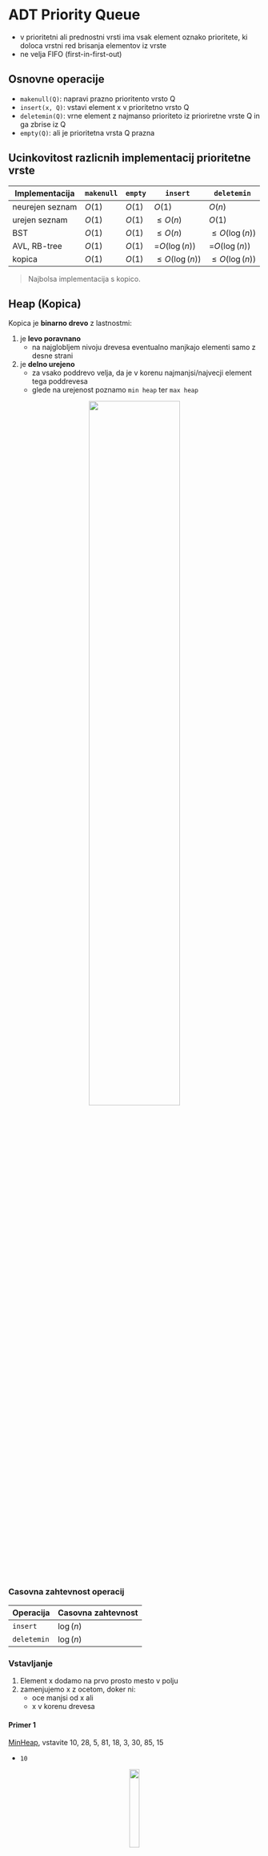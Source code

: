 # ADT Priority Queue

- v prioritetni ali prednostni vrsti ima vsak element oznako prioritete, ki doloca vrstni red brisanja elementov iz vrste
- ne velja FIFO (first-in-first-out)

## Osnovne operacije

- `makenull(Q)`: napravi prazno prioritento vrsto Q
- `insert(x, Q)`: vstavi element x v prioritetno vrsto Q
- `deletemin(Q)`: vrne element z najmanso prioriteto iz prioriretne vrste Q in ga zbrise iz Q
- `empty(Q)`: ali je prioritetna vrsta Q prazna

## Ucinkovitost razlicnih implementacij prioritetne vrste

| Implementacija  | `makenull` | `empty` | `insert`          | `deletemin`       |
| --------------- | ---------- | ------- | ----------------- | ----------------- |
| neurejen seznam | $O(1)$     | $O(1)$  | $O(1)$            | $O(n)$            |
| urejen seznam   | $O(1)$     | $O(1)$  | $\leq O(n)$       | $O(1)$            |
| BST             | $O(1)$     | $O(1)$  | $\leq O(n)$       | $\leq O(\log(n))$ |
| AVL, RB-tree    | $O(1)$     | $O(1)$  | =$O(\log(n))$     | =$O(\log(n))$     |
| kopica          | $O(1)$     | $O(1)$  | $\leq O(\log(n))$ | $\leq O(\log(n))$ |

> Najbolsa implementacija s kopico.

## Heap (Kopica)

Kopica je **binarno drevo** z lastnostmi:

1. je **levo poravnano**
   - na najglobljem nivoju drevesa eventualno manjkajo elementi samo z desne strani
1. je **delno urejeno**
   - za vsako poddrevo velja, da je v korenu najmanjsi/najvecji element tega poddrevesa
   - glede na urejenost poznamo `min heap` ter `max heap`

<p align="center"><img src="./images/pq-kopica.png" width="60%"></p>

### Casovna zahtevnost operacij

| Operacija   | Casovna zahtevnost |
| ----------- | ------------------ |
| `insert`    | $\log(n)$          |
| `deletemin` | $\log(n)$          |

### Vstavljanje

1. Element x dodamo na prvo prosto mesto v polju
1. zamenjujemo x z ocetom, doker ni:
   - oce manjsi od x ali
   - x v korenu drevesa

#### Primer 1

<u>MinHeap</u>, vstavite 10, 28, 5, 81, 18, 3, 30, 85, 15

- `10`
<p align="center"><img src="./images/heap-vstavljanje-10.png" width="20%"></p>

- `28`
<p align="center"><img src="./images/heap-vstavljanje-28.png" width="20%"></p>

- `5`
<p align="center"><img src="./images/heap-vstavljanje-5.png" width="60%"></p>

- `81`
<p align="center"><img src="./images/heap-vstavljanje-81.png" width="60%"></p>

- `18`
<p align="center"><img src="./images/heap-vstavljanje-18.png" width="60%"></p>

- `3`
<p align="center"><img src="./images/heap-vstavljanje-3.png" width="60%"></p>

- `30`
<p align="center"><img src="./images/heap-vstavljanje-30.png" width="60%"></p>

- `85`
<p align="center"><img src="./images/heap-vstavljanje-85.png" width="60%"></p>

- `15`
<p align="center"><img src="./images/heap-vstavljanje-15.png" width="60%"></p>

### DeleteMIN

1. Najmansi element se nahaja v korenu
1. Nadomestimo ga z najbolj desnim elementom x na zadnjem nivoju kopice
1. Zaporedno zamenjujemo x z manjsim od obeh sinov, dokler ni:
   - x manjsi od obeh sinov
   - x list drevesa

#### Primer DeleteMIN: Triktrat odstranite najmansi element

<p align="center"><img src="./images/heap-deletemin.png" width="60%"></p>

- `deleteMin`
<p align="center"><img src="./images/heap-deletemin2.png" width="100%"></p>

- `deleteMin`
<p align="center"><img src="./images/heap-deletemin3.png" width="100%"></p>

- `deleteMin`
<p align="center"><img src="./images/heap-deletemin4.png" width="100%"></p>

### Decreasekey (fibonacciHeap implementation)

> Ce zelimo ucinkovito decreasekey implementacijo mora imeti vsak element v kopici se kazalec nanj da ga lahko najdemo v trenutku `fibonacciheap`
> tako dobimo casovno zahtevnost $\log(n)$

`decreasekey(x,k,Q)`: elementu z v kopici zamnsamo kljuc za k

- Primer 23 -> 2

<p align="center"><img src="./images/decrease-key.png" width="30%"></p>

### Izgradnja kopice

- Kopico z $n$ elementi zgradimo v casu reda:

  - $O(n\cdot\log(n))$, ce n-krat uporabimo `insert`
  - $O(n)$, ce so vsi elementi podani na zacetku
    1. elemente najprej kar v poljubnem vrstnem redu posatvimo v kopico, ki je tako levo poravnana
    2. Kopico urejamo po nivojih od spodaj navzgor

- Primer:
  1. elemente v poljubnem vrstnem redu postavimo v kopico
  1. Urejamo po nivojih (od spodnjega do zgornjega)

<p align="center"><img src="./images/pq-heap-gradnja.png" width="30%"></p>

### Implementacija kopice s poljem

- obicajno na indeksu 0 hranimo `maxint` oziroma `minint`

<p align="center"><img src="./images/pq-kopica-polje.png" width="100%"></p>

- ce z i oznacimo indeks vozlisca, potem velja:
  - $2\cdot i$: **indeks levega sina**
  - $2\cdot i + 1$: **indeks desnega sina**
  - $\frac{i}{2}$: **indeks oceta**

#### Implementacija (python)

- Implementacija MinHeap (MaxHeap identicno)

```python
import sys

class MinHeap:

    def __init__(self, maxsize):
        self.maxsize = maxsize
        self.size = 0
        self.Heap = [0]*(self.maxsize + 1)
        self.Heap[0] = -1 * sys.maxsize
        self.FRONT = 1

    # Function to return the position of
    # parent for the node currently
    # at pos
    def parent(self, pos):
        return pos//2

    # Function to return the position of
    # the left child for the node currently
    # at pos
    def leftChild(self, pos):
        return 2 * pos

    # Function to return the position of
    # the right child for the node currently
    # at pos
    def rightChild(self, pos):
        return (2 * pos) + 1

    # Function that returns true if the passed
    # node is a leaf node
    def isLeaf(self, pos):
        if pos >= (self.size//2) and pos <= self.size:
            return True
        return False

    # Function to swap two nodes of the heap
    def swap(self, fpos, spos):
        self.Heap[fpos], self.Heap[spos] = self.Heap[spos], self.Heap[fpos]

    # Function to heapify the node at pos
    def minHeapify(self, pos):

        # If the node is a non-leaf node and greater
        # than any of its child
        if not self.isLeaf(pos):
            if (self.Heap[pos] > self.Heap[self.leftChild(pos)] or
               self.Heap[pos] > self.Heap[self.rightChild(pos)]):

                # Swap with the left child and heapify
                # the left child
                if self.Heap[self.leftChild(pos)] < self.Heap[self.rightChild(pos)]:
                    self.swap(pos, self.leftChild(pos))
                    self.minHeapify(self.leftChild(pos))

                # Swap with the right child and heapify
                # the right child
                else:
                    self.swap(pos, self.rightChild(pos))
                    self.minHeapify(self.rightChild(pos))

    # Function to insert a node into the heap
    def insert(self, element):
        if self.size >= self.maxsize :
            return
        self.size+= 1
        self.Heap[self.size] = element

        current = self.size

        while self.Heap[current] < self.Heap[self.parent(current)]:
            self.swap(current, self.parent(current))
            current = self.parent(current)

    # Function to print the contents of the heap
    def Print(self):
        for i in range(1, (self.size//2)+1):
            print(" PARENT : "+ str(self.Heap[i])+" LEFT CHILD : "+
                                str(self.Heap[2 * i])+" RIGHT CHILD : "+
                                str(self.Heap[2 * i + 1]))

    # Function to build the min heap using
    # the minHeapify function
    def minHeap(self):

        for pos in range(self.size//2, 0, -1):
            self.minHeapify(pos)

    # Function to remove and return the minimum
    # element from the heap
    def remove(self):

        popped = self.Heap[self.FRONT]
        self.Heap[self.FRONT] = self.Heap[self.size]
        self.size-= 1
        self.minHeapify(self.FRONT)
        return popped

if __name__ == "__main__":

    print('The minHeap is ')
    minHeap = MinHeap(15)
    minHeap.insert(5)
    minHeap.insert(3)
    minHeap.insert(17)
    minHeap.insert(10)
    minHeap.insert(84)
    minHeap.insert(19)
    minHeap.insert(6)
    minHeap.insert(22)
    minHeap.insert(9)
    minHeap.minHeap()

    minHeap.Print()
    print("The Min val is " + str(minHeap.remove()))
```

#### Implementation of fibonacciHeap (decreaseKey)

- fibonacciHeap: [fibonacciHeap](https://www.programiz.com/dsa/fibonacci-heap)

```java
 /***********************************************************************
 * File: FibonacciHeap.java
 * Author: Keith Schwarz (htiek@cs.stanford.edu)
 *
 * An implementation of a priority queue backed by a Fibonacci heap,
 * as described by Fredman and Tarjan.  Fibonacci heaps are interesting
 * theoretically because they have asymptotically good runtime guarantees
 * for many operations.  In particular, insert, peek, and decrease-key all
 * run in amortized O(1) time.  dequeueMin and delete each run in amortized
 * O(lg n) time.  This allows algorithms that rely heavily on decrease-key
 * to gain significant performance boosts.  For example, Dijkstra's algorithm
 * for single-source shortest paths can be shown to run in O(m + n lg n) using
 * a Fibonacci heap, compared to O(m lg n) using a standard binary or binomial
 * heap.
 *
 * Internally, a Fibonacci heap is represented as a circular, doubly-linked
 * list of trees obeying the min-heap property.  Each node stores pointers
 * to its parent (if any) and some arbitrary child.  Additionally, every
 * node stores its degree (the number of children it has) and whether it
 * is a "marked" node.  Finally, each Fibonacci heap stores a pointer to
 * the tree with the minimum value.
 *
 * To insert a node into a Fibonacci heap, a singleton tree is created and
 * merged into the rest of the trees.  The merge operation works by simply
 * splicing together the doubly-linked lists of the two trees, then updating
 * the min pointer to be the smaller of the minima of the two heaps.  Peeking
 * at the smallest element can therefore be accomplished by just looking at
 * the min element.  All of these operations complete in O(1) time.
 *
 * The tricky operations are dequeueMin and decreaseKey.  dequeueMin works
 * by removing the root of the tree containing the smallest element, then
 * merging its children with the topmost roots.  Then, the roots are scanned
 * and merged so that there is only one tree of each degree in the root list.
 * This works by maintaining a dynamic array of trees, each initially null,
 * pointing to the roots of trees of each dimension.  The list is then scanned
 * and this array is populated.  Whenever a conflict is discovered, the
 * appropriate trees are merged together until no more conflicts exist.  The
 * resulting trees are then put into the root list.  A clever analysis using
 * the potential method can be used to show that the amortized cost of this
 * operation is O(lg n), see "Introduction to Algorithms, Second Edition" by
 * Cormen, Rivest, Leiserson, and Stein for more details.
 *
 * The other hard operation is decreaseKey, which works as follows.  First, we
 * update the key of the node to be the new value.  If this leaves the node
 * smaller than its parent, we're done.  Otherwise, we cut the node from its
 * parent, add it as a root, and then mark its parent.  If the parent was
 * already marked, we cut that node as well, recursively mark its parent,
 * and continue this process.  This can be shown to run in O(1) amortized time
 * using yet another clever potential function.  Finally, given this function,
 * we can implement delete by decreasing a key to -\infty, then calling
 * dequeueMin to extract it.
 */

import java.util.*; // For ArrayList

/**
 * A class representing a Fibonacci heap.
 *
 * @param T The type of elements to store in the heap.
 * @author Keith Schwarz (htiek@cs.stanford.edu)
 */
public final class FibonacciHeap<T> {
    /* In order for all of the Fibonacci heap operations to complete in O(1),
     * clients need to have O(1) access to any element in the heap.  We make
     * this work by having each insertion operation produce a handle to the
     * node in the tree.  In actuality, this handle is the node itself, but
     * we guard against external modification by marking the internal fields
     * private.
     */
    public static final class Entry<T> {
        private int     mDegree = 0;       // Number of children
        private boolean mIsMarked = false; // Whether this node is marked

        private Entry<T> mNext;   // Next and previous elements in the list
        private Entry<T> mPrev;

        private Entry<T> mParent; // Parent in the tree, if any.

        private Entry<T> mChild;  // Child node, if any.

        private T      mElem;     // Element being stored here
        private double mPriority; // Its priority

        /**
         * Returns the element represented by this heap entry.
         *
         * @return The element represented by this heap entry.
         */
        public T getValue() {
            return mElem;
        }
        /**
         * Sets the element associated with this heap entry.
         *
         * @param value The element to associate with this heap entry.
         */
        public void setValue(T value) {
            mElem = value;
        }

        /**
         * Returns the priority of this element.
         *
         * @return The priority of this element.
         */
        public double getPriority() {
            return mPriority;
        }

        /**
         * Constructs a new Entry that holds the given element with the indicated
         * priority.
         *
         * @param elem The element stored in this node.
         * @param priority The priority of this element.
         */
        private Entry(T elem, double priority) {
            mNext = mPrev = this;
            mElem = elem;
            mPriority = priority;
        }
    }

    /* Pointer to the minimum element in the heap. */
    private Entry<T> mMin = null;

    /* Cached size of the heap, so we don't have to recompute this explicitly. */
    private int mSize = 0;

    /**
     * Inserts the specified element into the Fibonacci heap with the specified
     * priority.  Its priority must be a valid double, so you cannot set the
     * priority to NaN.
     *
     * @param value The value to insert.
     * @param priority Its priority, which must be valid.
     * @return An Entry representing that element in the tree.
     */
    public Entry<T> enqueue(T value, double priority) {
        checkPriority(priority);

        /* Create the entry object, which is a circularly-linked list of length
         * one.
         */
        Entry<T> result = new Entry<T>(value, priority);

        /* Merge this singleton list with the tree list. */
        mMin = mergeLists(mMin, result);

        /* Increase the size of the heap; we just added something. */
        ++mSize;

        /* Return the reference to the new element. */
        return result;
    }

    /**
     * Returns an Entry object corresponding to the minimum element of the
     * Fibonacci heap, throwing a NoSuchElementException if the heap is
     * empty.
     *
     * @return The smallest element of the heap.
     * @throws NoSuchElementException If the heap is empty.
     */
    public Entry<T> min() {
        if (isEmpty())
            throw new NoSuchElementException("Heap is empty.");
        return mMin;
    }

    /**
     * Returns whether the heap is empty.
     *
     * @return Whether the heap is empty.
     */
    public boolean isEmpty() {
        return mMin == null;
    }

    /**
     * Returns the number of elements in the heap.
     *
     * @return The number of elements in the heap.
     */
    public int size() {
        return mSize;
    }

    /**
     * Given two Fibonacci heaps, returns a new Fibonacci heap that contains
     * all of the elements of the two heaps.  Each of the input heaps is
     * destructively modified by having all its elements removed.  You can
     * continue to use those heaps, but be aware that they will be empty
     * after this call completes.
     *
     * @param one The first Fibonacci heap to merge.
     * @param two The second Fibonacci heap to merge.
     * @return A new FibonacciHeap containing all of the elements of both
     *         heaps.
     */
    public static <T> FibonacciHeap<T> merge(FibonacciHeap<T> one, FibonacciHeap<T> two) {
        /* Create a new FibonacciHeap to hold the result. */
        FibonacciHeap<T> result = new FibonacciHeap<T>();

        /* Merge the two Fibonacci heap root lists together.  This helper function
         * also computes the min of the two lists, so we can store the result in
         * the mMin field of the new heap.
         */
        result.mMin = mergeLists(one.mMin, two.mMin);

        /* The size of the new heap is the sum of the sizes of the input heaps. */
        result.mSize = one.mSize + two.mSize;

        /* Clear the old heaps. */
        one.mSize = two.mSize = 0;
        one.mMin  = null;
        two.mMin  = null;

        /* Return the newly-merged heap. */
        return result;
    }

    /**
     * Dequeues and returns the minimum element of the Fibonacci heap.  If the
     * heap is empty, this throws a NoSuchElementException.
     *
     * @return The smallest element of the Fibonacci heap.
     * @throws NoSuchElementException If the heap is empty.
     */
    public Entry<T> dequeueMin() {
        /* Check for whether we're empty. */
        if (isEmpty())
            throw new NoSuchElementException("Heap is empty.");

        /* Otherwise, we're about to lose an element, so decrement the number of
         * entries in this heap.
         */
        --mSize;

        /* Grab the minimum element so we know what to return. */
        Entry<T> minElem = mMin;

        /* Now, we need to get rid of this element from the list of roots.  There
         * are two cases to consider.  First, if this is the only element in the
         * list of roots, we set the list of roots to be null by clearing mMin.
         * Otherwise, if it's not null, then we write the elements next to the
         * min element around the min element to remove it, then arbitrarily
         * reassign the min.
         */
        if (mMin.mNext == mMin) { // Case one
            mMin = null;
        }
        else { // Case two
            mMin.mPrev.mNext = mMin.mNext;
            mMin.mNext.mPrev = mMin.mPrev;
            mMin = mMin.mNext; // Arbitrary element of the root list.
        }

        /* Next, clear the parent fields of all of the min element's children,
         * since they're about to become roots.  Because the elements are
         * stored in a circular list, the traversal is a bit complex.
         */
        if (minElem.mChild != null) {
            /* Keep track of the first visited node. */
            Entry<?> curr = minElem.mChild;
            do {
                curr.mParent = null;

                /* Walk to the next node, then stop if this is the node we
                 * started at.
                 */
                curr = curr.mNext;
            } while (curr != minElem.mChild);
        }

        /* Next, splice the children of the root node into the topmost list,
         * then set mMin to point somewhere in that list.
         */
        mMin = mergeLists(mMin, minElem.mChild);

        /* If there are no entries left, we're done. */
        if (mMin == null) return minElem;

        /* Next, we need to coalsce all of the roots so that there is only one
         * tree of each degree.  To track trees of each size, we allocate an
         * ArrayList where the entry at position i is either null or the
         * unique tree of degree i.
         */
        List<Entry<T>> treeTable = new ArrayList<Entry<T>>();

        /* We need to traverse the entire list, but since we're going to be
         * messing around with it we have to be careful not to break our
         * traversal order mid-stream.  One major challenge is how to detect
         * whether we're visiting the same node twice.  To do this, we'll
         * spent a bit of overhead adding all of the nodes to a list, and
         * then will visit each element of this list in order.
         */
        List<Entry<T>> toVisit = new ArrayList<Entry<T>>();

        /* To add everything, we'll iterate across the elements until we
         * find the first element twice.  We check this by looping while the
         * list is empty or while the current element isn't the first element
         * of that list.
         */
        for (Entry<T> curr = mMin; toVisit.isEmpty() || toVisit.get(0) != curr; curr = curr.mNext)
            toVisit.add(curr);

        /* Traverse this list and perform the appropriate unioning steps. */
        for (Entry<T> curr: toVisit) {
            /* Keep merging until a match arises. */
            while (true) {
                /* Ensure that the list is long enough to hold an element of this
                 * degree.
                 */
                while (curr.mDegree >= treeTable.size())
                    treeTable.add(null);

                /* If nothing's here, we're can record that this tree has this size
                 * and are done processing.
                 */
                if (treeTable.get(curr.mDegree) == null) {
                    treeTable.set(curr.mDegree, curr);
                    break;
                }

                /* Otherwise, merge with what's there. */
                Entry<T> other = treeTable.get(curr.mDegree);
                treeTable.set(curr.mDegree, null); // Clear the slot

                /* Determine which of the two trees has the smaller root, storing
                 * the two tree accordingly.
                 */
                Entry<T> min = (other.mPriority < curr.mPriority)? other : curr;
                Entry<T> max = (other.mPriority < curr.mPriority)? curr  : other;

                /* Break max out of the root list, then merge it into min's child
                 * list.
                 */
                max.mNext.mPrev = max.mPrev;
                max.mPrev.mNext = max.mNext;

                /* Make it a singleton so that we can merge it. */
                max.mNext = max.mPrev = max;
                min.mChild = mergeLists(min.mChild, max);

                /* Reparent max appropriately. */
                max.mParent = min;

                /* Clear max's mark, since it can now lose another child. */
                max.mIsMarked = false;

                /* Increase min's degree; it now has another child. */
                ++min.mDegree;

                /* Continue merging this tree. */
                curr = min;
            }

            /* Update the global min based on this node.  Note that we compare
             * for <= instead of < here.  That's because if we just did a
             * reparent operation that merged two different trees of equal
             * priority, we need to make sure that the min pointer points to
             * the root-level one.
             */
            if (curr.mPriority <= mMin.mPriority) mMin = curr;
        }
        return minElem;
    }

    /**
     * Decreases the key of the specified element to the new priority.  If the
     * new priority is greater than the old priority, this function throws an
     * IllegalArgumentException.  The new priority must be a finite double,
     * so you cannot set the priority to be NaN, or +/- infinity.  Doing
     * so also throws an IllegalArgumentException.
     *
     * It is assumed that the entry belongs in this heap.  For efficiency
     * reasons, this is not checked at runtime.
     *
     * @param entry The element whose priority should be decreased.
     * @param newPriority The new priority to associate with this entry.
     * @throws IllegalArgumentException If the new priority exceeds the old
     *         priority, or if the argument is not a finite double.
     */
    public void decreaseKey(Entry<T> entry, double newPriority) {
        checkPriority(newPriority);
        if (newPriority > entry.mPriority)
            throw new IllegalArgumentException("New priority exceeds old.");

        /* Forward this to a helper function. */
        decreaseKeyUnchecked(entry, newPriority);
    }

    /**
     * Deletes this Entry from the Fibonacci heap that contains it.
     *
     * It is assumed that the entry belongs in this heap.  For efficiency
     * reasons, this is not checked at runtime.
     *
     * @param entry The entry to delete.
     */
    public void delete(Entry<T> entry) {
        /* Use decreaseKey to drop the entry's key to -infinity.  This will
         * guarantee that the node is cut and set to the global minimum.
         */
        decreaseKeyUnchecked(entry, Double.NEGATIVE_INFINITY);

        /* Call dequeueMin to remove it. */
        dequeueMin();
    }

    /**
     * Utility function which, given a user-specified priority, checks whether
     * it's a valid double and throws an IllegalArgumentException otherwise.
     *
     * @param priority The user's specified priority.
     * @throws IllegalArgumentException If it is not valid.
     */
    private void checkPriority(double priority) {
        if (Double.isNaN(priority))
            throw new IllegalArgumentException(priority + " is invalid.");
    }

    /**
     * Utility function which, given two pointers into disjoint circularly-
     * linked lists, merges the two lists together into one circularly-linked
     * list in O(1) time.  Because the lists may be empty, the return value
     * is the only pointer that's guaranteed to be to an element of the
     * resulting list.
     *
     * This function assumes that one and two are the minimum elements of the
     * lists they are in, and returns a pointer to whichever is smaller.  If
     * this condition does not hold, the return value is some arbitrary pointer
     * into the doubly-linked list.
     *
     * @param one A pointer into one of the two linked lists.
     * @param two A pointer into the other of the two linked lists.
     * @return A pointer to the smallest element of the resulting list.
     */
    private static <T> Entry<T> mergeLists(Entry<T> one, Entry<T> two) {
        /* There are four cases depending on whether the lists are null or not.
         * We consider each separately.
         */
        if (one == null && two == null) { // Both null, resulting list is null.
            return null;
        }
        else if (one != null && two == null) { // Two is null, result is one.
            return one;
        }
        else if (one == null && two != null) { // One is null, result is two.
            return two;
        }
        else { // Both non-null; actually do the splice.
            /* This is actually not as easy as it seems.  The idea is that we'll
             * have two lists that look like this:
             *
             * +----+     +----+     +----+
             * |    |--N->|one |--N->|    |
             * |    |<-P--|    |<-P--|    |
             * +----+     +----+     +----+
             *
             *
             * +----+     +----+     +----+
             * |    |--N->|two |--N->|    |
             * |    |<-P--|    |<-P--|    |
             * +----+     +----+     +----+
             *
             * And we want to relink everything to get
             *
             * +----+     +----+     +----+---+
             * |    |--N->|one |     |    |   |
             * |    |<-P--|    |     |    |<+ |
             * +----+     +----+<-\  +----+ | |
             *                  \  P        | |
             *                   N  \       N |
             * +----+     +----+  \->+----+ | |
             * |    |--N->|two |     |    | | |
             * |    |<-P--|    |     |    | | P
             * +----+     +----+     +----+ | |
             *              ^ |             | |
             *              | +-------------+ |
             *              +-----------------+
             *
             */
            Entry<T> oneNext = one.mNext; // Cache this since we're about to overwrite it.
            one.mNext = two.mNext;
            one.mNext.mPrev = one;
            two.mNext = oneNext;
            two.mNext.mPrev = two;

            /* Return a pointer to whichever's smaller. */
            return one.mPriority < two.mPriority? one : two;
        }
    }

    /**
     * Decreases the key of a node in the tree without doing any checking to ensure
     * that the new priority is valid.
     *
     * @param entry The node whose key should be decreased.
     * @param priority The node's new priority.
     */
    private void decreaseKeyUnchecked(Entry<T> entry, double priority) {
        /* First, change the node's priority. */
        entry.mPriority = priority;

        /* If the node no longer has a higher priority than its parent, cut it.
         * Note that this also means that if we try to run a delete operation
         * that decreases the key to -infinity, it's guaranteed to cut the node
         * from its parent.
         */
        if (entry.mParent != null && entry.mPriority <= entry.mParent.mPriority)
            cutNode(entry);

        /* If our new value is the new min, mark it as such.  Note that if we
         * ended up decreasing the key in a way that ties the current minimum
         * priority, this will change the min accordingly.
         */
        if (entry.mPriority <= mMin.mPriority)
            mMin = entry;
    }

    /**
     * Cuts a node from its parent.  If the parent was already marked, recursively
     * cuts that node from its parent as well.
     *
     * @param entry The node to cut from its parent.
     */
    private void cutNode(Entry<T> entry) {
        /* Begin by clearing the node's mark, since we just cut it. */
        entry.mIsMarked = false;

        /* Base case: If the node has no parent, we're done. */
        if (entry.mParent == null) return;

        /* Rewire the node's siblings around it, if it has any siblings. */
        if (entry.mNext != entry) { // Has siblings
            entry.mNext.mPrev = entry.mPrev;
            entry.mPrev.mNext = entry.mNext;
        }

        /* If the node is the one identified by its parent as its child,
         * we need to rewrite that pointer to point to some arbitrary other
         * child.
         */
        if (entry.mParent.mChild == entry) {
            /* If there are any other children, pick one of them arbitrarily. */
            if (entry.mNext != entry) {
                entry.mParent.mChild = entry.mNext;
            }
            /* Otherwise, there aren't any children left and we should clear the
             * pointer and drop the node's degree.
             */
            else {
                entry.mParent.mChild = null;
            }
        }

        /* Decrease the degree of the parent, since it just lost a child. */
        --entry.mParent.mDegree;

        /* Splice this tree into the root list by converting it to a singleton
         * and invoking the merge subroutine.
         */
        entry.mPrev = entry.mNext = entry;
        mMin = mergeLists(mMin, entry);

        /* Mark the parent and recursively cut it if it's already been
         * marked.
         */
        if (entry.mParent.mIsMarked)
            cutNode(entry.mParent);
        else
            entry.mParent.mIsMarked = true;

        /* Clear the relocated node's parent; it's now a root. */
        entry.mParent = null;
    }
}
```
